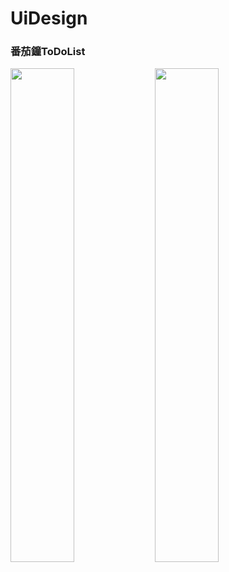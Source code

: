 # UiDesign
### 番茄鐘ToDoList
<img src="https://tw-blackbear.github.io/UiDesign/TOMO-番茄鐘2.jpg" width="45%" height="45%"></img> <img src="https://tw-blackbear.github.io/UiDesign/TOMO2.jpg" width="45%" height="45%"></img>

